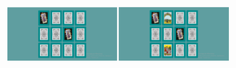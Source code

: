 <img src="https://github.com/NotGasaiYuno/PexesoGame/blob/main/Attachments/1.png" width="49.5%" />
<img src="https://github.com/NotGasaiYuno/PexesoGame/blob/main/Attachments/2.png" width="49.5%" />

